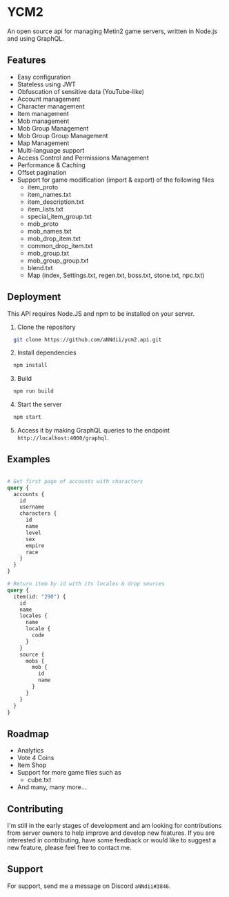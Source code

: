 # YCM2
An open source api for managing Metin2 game servers, written in Node.js and using GraphQL.

## Features
- Easy configuration
- Stateless using JWT
- Obfuscation of sensitive data (YouTube-like)
- Account management
- Character management
- Item management
- Mob management
- Mob Group Management
- Mob Group Group Management
- Map Management
- Multi-language support
- Access Control and Permissions Management
- Performance & Caching
- Offset pagination
- Support for game modification (import & export) of the following files 
  - item_proto
  - item_names.txt
  - item_description.txt
  - item_lists.txt
  - special_item_group.txt
  - mob_proto
  - mob_names.txt
  - mob_drop_item.txt
  - common_drop_item.txt
  - mob_group.txt
  - mob_group_group.txt
  - blend.txt
  - Map (index, Settings.txt, regen.txt, boss.txt, stone.txt, npc.txt)


## Deployment
This API requires Node.JS and npm to be installed on your server.

1. Clone the repository
```bash
  git clone https://github.com/aNNdii/ycm2.api.git
```

2. Install dependencies
```bash
  npm install
```

3. Build
```bash
  npm run build
```


4. Start the server
```bash
  npm start
```

5. Access it by making GraphQL queries to the endpoint ``http://localhost:4000/graphql``.


## Examples
```graphql

# Get first page of accounts with characters
query {
  accounts {
    id
    username
    characters {
      id
      name
      level
      sex
      empire
      race
    }
  }
}

# Return item by id with its locales & drop sources
query {
  item(id: "290") {
    id
    name
    locales {
      name
      locale {
        code
      }
    }
    source {
      mobs {
        mob {
          id
          name
        }
      }
    }
  }
}
```


## Roadmap
- Analytics
- Vote 4 Coins
- Item Shop
- Support for more game files such as
  - cube.txt
- And many, many more...


## Contributing
I'm still in the early stages of development and am looking for contributions from server owners to help improve and develop new features. If you are interested in contributing, have some feedback or would like to suggest a new feature, please feel free to contact me.


## Support
For support, send me a message on Discord ``aNNdii#3846``.